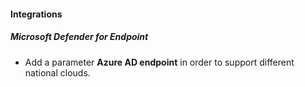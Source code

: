 
#### Integrations
##### Microsoft Defender for Endpoint
- Add a parameter **Azure AD endpoint** in order to support different national clouds.
